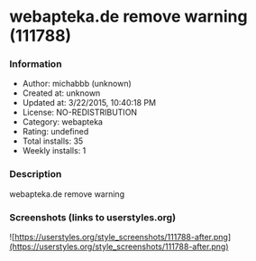 # webapteka.de remove warning (111788)

### Information
- Author: michabbb (unknown)
- Created at: unknown
- Updated at: 3/22/2015, 10:40:18 PM
- License: NO-REDISTRIBUTION
- Category: webapteka
- Rating: undefined
- Total installs: 35
- Weekly installs: 1


### Description
webapteka.de remove warning


### Screenshots (links to userstyles.org)
![https://userstyles.org/style_screenshots/111788-after.png](https://userstyles.org/style_screenshots/111788-after.png)


